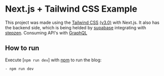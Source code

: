 # Next.js + Tailwind CSS Example

This project was made using the [Tailwind CSS](https://tailwindcss.com/) [(v3.0)](https://tailwindcss.com/blog/tailwindcss-v3) with Next.js. It also has the backend side, which is being helded by [supabase]() integrating with [stepzen](). Consuming API's with [GraphQL]()

## How to run

Execute [`npm run dev`] with [npm](https://docs.npmjs.com/cli/init) to run the blog:

```bash
- npm run dev
```
